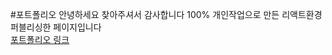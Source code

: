 #포트폴리오
안녕하세요 찾아주셔서 감사합니다 100% 개인작업으로 만든 리액트환경 퍼블리싱한 페이지입니다<br>
<a href="https://sknikim.github.io/shop" rel="nofollow">포트폴리오 링크</a>
